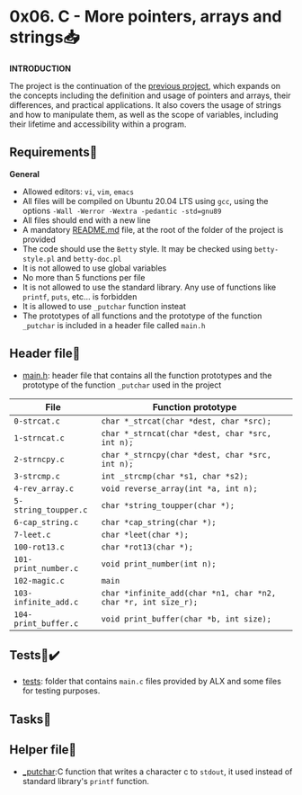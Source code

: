 # 0x06. C - More pointers, arrays and strings:inbox_tray:

**INTRODUCTION**

The project is the continuation of the [previous project](../0x05-pointers_arrays_strings), which expands on the concepts including the definition and usage of pointers and arrays, their differences, and practical applications. It also covers the usage of strings and how to manipulate them, as well as the scope of variables, including their lifetime and accessibility within a program.

## Requirements:pushpin:

**General**
- Allowed editors: `vi`, `vim`, `emacs`
- All files will be compiled on Ubuntu 20.04 LTS using `gcc`, using the options `-Wall -Werror -Wextra -pedantic -std=gnu89`
- All files should end with a new line
- A mandatory [README.md](./README.md) file, at the root of the folder of the project is provided
- The code should use the `Betty` style. It may be checked using `betty-style.pl` and `betty-doc.pl`
- It is not allowed to use global variables
- No more than 5 functions per file
- It is not allowed to use the standard library. Any use of functions like `printf`, `puts`, etc… is forbidden
- It is allowed to use `_putchar` function insteat
- The prototypes of all functions and the prototype of the function `_putchar` is included in a header file called `main.h`

## Header file:file_folder:
- [main.h](./main.h): header file that contains all the function prototypes and the prototype of the function `_putchar` used in the project

|File|Function prototype|
|----|------------------|
|`0-strcat.c`|`char *_strcat(char *dest, char *src);`|
|`1-strncat.c`|`char *_strncat(char *dest, char *src, int n);`|
|`2-strncpy.c`|`char *_strncpy(char *dest, char *src, int n);`|
|`3-strcmp.c`|`int _strcmp(char *s1, char *s2);`|
|`4-rev_array.c`|`void reverse_array(int *a, int n);`|
|`5-string_toupper.c`|`char *string_toupper(char *);`|
|`6-cap_string.c`|`char *cap_string(char *);`|
|`7-leet.c`|`char *leet(char *);`|
|`100-rot13.c`|`char *rot13(char *);`|
|`101-print_number.c`|`void print_number(int n);`|
|`102-magic.c`|`main`|
|`103-infinite_add.c`|`char *infinite_add(char *n1, char *n2, char *r, int size_r);`|
|`104-print_buffer.c`|`void print_buffer(char *b, int size);`|

## Tests:100::heavy_check_mark:

- [tests](./tests): folder that contains `main.c` files provided by ALX and some files for testing purposes.

## Tasks:page_with_curl:

## Helper file:raised_hands:

- [_putchar](./_putchar.c):C function that writes a character c to `stdout`, it used instead of standard library's `printf` function.
